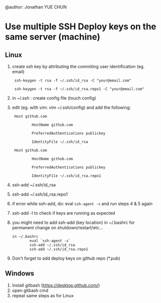@author: Jonathan YUE CHUN

# Use multiple SSH Deploy keys on the same server (machine)

## Linux

1) create ssh key by attributing the commiting user identification (eg. email)

        ssh-keygen -t rsa -f ~/.ssh/id_rsa -C "your@email.com"

        ssh-keygen -t rsa -f ~/.ssh/id_rsa.repo1 -C "your@email.com"

2) in ~/.ssh  : create config file (touch config)

3) edit (eg. with vim: vim ~/.ssh/config) and add the following:


        Host github.com

                HostName github.com

                PreferredAuthentications publickey

                IdentityFile ~/.ssh/id_rsa
        
        Host github.com

                HostName github.com

                PreferredAuthentications publickey

                IdentityFile ~/.ssh/id_rsa.repo1
        
 4) ssh-add ~/.ssh/id_rsa
 5) ssh-add ~/.ssh/id_rsa.repo1
 6) if error while ssh-add, do: eval `ssh-agent -s` and run steps 4 & 5 again
 7) ssh-add -l  to check if keys are running as expected
 8) you might need to add ssh-add (key location) in ~/.bashrc for permanent change on shutdown/restart/etc...
 
        in ~/.bashrc
                eval `ssh-agent -s`
                ssh-add ~/.ssh/id_rsa
                ssh-add ~/.ssh/id_rsa.repo1
  9) Don't forget to add deploy keys on github repo (*.pub)

## Windows

 1) Install gitbash (https://desktop.github.com/)
 2) open gitbash cmd
 3) repeat same steps as for Linux
